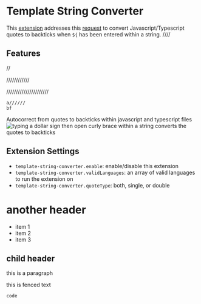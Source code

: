 # Template String Converter

This [extension](https://marketplace.visualstudio.com/items?itemName=meganrogge.template-string-converter)  addresses this [request](https://github.com/microsoft/vscode/issues/56704) to convert Javascript/Typescript quotes to backticks when `${` has been entered within a string.
////
## Features
//
<!--
fa//////
-->////////////
//////////////////////
~~~////////////////
a//////
bf
~~~

Autocorrect from quotes to backticks within javascript and typescript files
![typing a dollar sign then open curly brace within a string converts the quotes to backticks](https://raw.githubusercontent.com/meganrogge/template-string-converter/master/demo.gif)

## Extension Settings

* `template-string-converter.enable`: enable/disable this extension
* `template-string-converter.validLanguages`: an array of valid languages to run the extension on
* `template-string-converter.quoteType`: both, single, or double 

# another header

- item 1
- item 2
- item 3

## child header

this is a paragraph

this is fenced text

```
code
```